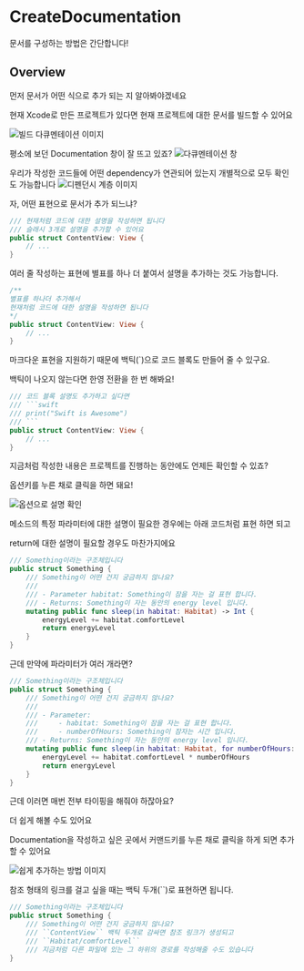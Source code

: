 # CreateDocumentation

문서를 구성하는 방법은 간단합니다!

## Overview

먼저 문서가 어떤 식으로 추가 되는 지 알아봐야겠네요  

현재 Xcode로 만든 프로젝트가 있다면 현재 프로젝트에 대한 문서를 빌드할 수 있어요

![빌드 다큐멘테이션 이미지](build-documentation.jpeg)

평소에 보던 Documentation 창이 잘 뜨고 있죠?
![다큐멘테이션 창](open-documentation.jpeg)

우리가 작성한 코드들에 어떤 dependency가 연관되어 있는지 개별적으로 모두 확인도 가능합니다
![디펜던시 계층 이미지](documentation-hierarchy.jpeg)

자, 어떤 표현으로 문서가 추가 되느냐?

```swift
/// 현재처럼 코드에 대한 설명을 작성하면 됩니다
/// 슬래시 3개로 설명을 추가할 수 있어요
public struct ContentView: View {
    // ...
}
```

여러 줄 작성하는 표현에 별표를 하나 더 붙여서 설명을 추가하는 것도 가능합니다.
```swift
/** 
별표를 하나더 추가해서
현재처럼 코드에 대한 설명을 작성하면 됩니다
*/
public struct ContentView: View {
    // ...
}
```

마크다운 표현을 지원하기 때문에 백틱(`)으로 코드 블록도 만들어 줄 수 있구요.  

백틱이 나오지 않는다면 한영 전환을 한 번 해봐요!

```swift
/// 코드 블록 설명도 추가하고 싶다면
/// ```swift
/// print("Swift is Awesome")
/// ```
public struct ContentView: View {
    // ...
}
```

지금처럼 작성한 내용은 프로젝트를 진행하는 동안에도 언제든 확인할 수 있죠?  

옵션키를 누른 채로 클릭을 하면 돼요!

![옵션으로 설명 확인](option-click.jpeg)

메소드의 특정 파라미터에 대한 설명이 필요한 경우에는 아래 코드처럼 표현 하면 되고  

return에 대한 설명이 필요할 경우도 마찬가지에요

```swift
/// Something이라는 구조체입니다
public struct Something {
    /// Something이 어떤 건지 궁금하지 않나요?
    ///
    /// - Parameter habitat: Something이 잠을 자는 걸 표현 합니다.
    /// - Returns: Something이 자는 동안의 energy level 입니다.
    mutating public func sleep(in habitat: Habitat) -> Int {
        energyLevel += habitat.comfortLevel
        return energyLevel
    }
}
```

근데 만약에 파라미터가 여러 개라면?
```swift
/// Something이라는 구조체입니다
public struct Something {
    /// Something이 어떤 건지 궁금하지 않나요?
    ///
    /// - Parameter: 
    ///     - habitat: Something이 잠을 자는 걸 표현 합니다.
    ///     - numberOfHours: Something이 잠자는 시간 입니다.
    /// - Returns: Something이 자는 동안의 energy level 입니다.
    mutating public func sleep(in habitat: Habitat, for numberOfHours: Int = 12) -> Int {
        energyLevel += habitat.comfortLevel * numberOfHours
        return energyLevel
    }
}
```

근데 이러면 매번 전부 타이핑을 해줘야 하잖아요?  

더 쉽게 해볼 수도 있어요  

Documentation을 작성하고 싶은 곳에서 커맨드키를 누른 채로 클릭을 하게 되면 추가할 수 있어요  

![쉽게 추가하는 방법 이미지](easy-add.jpeg)

참조 형태의 링크를 걸고 싶을 때는 백틱 두개(``)로 표현하면 됩니다.
```swift
/// Something이라는 구조체입니다
public struct Something {
    /// Something이 어떤 건지 궁금하지 않나요?
    /// ``ContentView`` 백틱 두개로 감싸면 참조 링크가 생성되고
    /// ``Habitat/comfortLevel`` 
    /// 지금처럼 다른 파일에 있는 그 하위의 경로를 작성해줄 수도 있습니다
}
```

